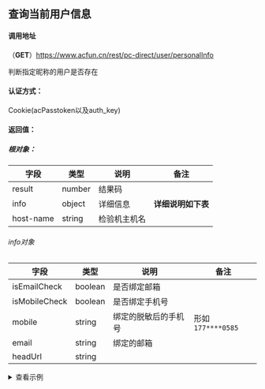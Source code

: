## 查询当前用户信息

#### 调用地址

（**GET**）https://www.acfun.cn/rest/pc-direct/user/personalInfo

判断指定昵称的用户是否存在

#### 认证方式：

Cookie(acPasstoken以及auth_key)

#### 返回值：

##### 根对象：

| 字段        | 类型     | 说明     | 备注          |
| --------- | ------ | ------ | ----------- |
| result    | number | 结果码    |             |
| info      | object | 详细信息   | **详细说明如下表** |
| host-name | string | 检验机主机名 |             |

###### info对象

| 字段            | 类型      | 说明         | 备注              |
| ------------- | ------- | ---------- | --------------- |
| isEmailCheck  | boolean | 是否绑定邮箱     |                 |
| isMobileCheck | boolean | 是否绑定手机号    |                 |
| mobile        | string  | 绑定的脱敏后的手机号 | 形如`177****0585` |
| email         | string  | 绑定的邮箱      |                 |
| headUrl       | string  |            |                 |

<details>
<summary>查看示例</summary>

```bash
curl -G 'https://www.acfun.cn/rest/pc-direct/user/personalInfo' \
-b 'acPasstoken=(xxx);auth_key=纯数字(xxx);'
```